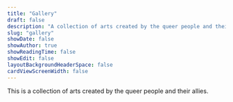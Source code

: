 ```yaml
---
title: "Gallery"
draft: false
description: "A collection of arts created by the queer people and their allies."
slug: "gallery"
showDate: false
showAuthor: true
showReadingTime: false
showEdit: false
layoutBackgroundHeaderSpace: false
cardViewScreenWidth: false
---
```


This is a collection of arts created by the queer people and their allies.
</BR>
